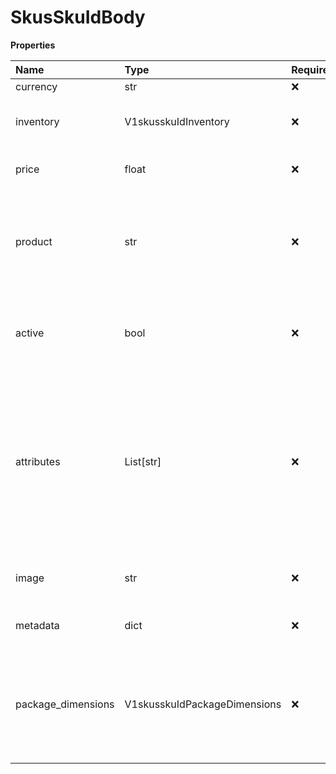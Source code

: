 # SkusSkuIdBody

**Properties**

| Name               | Type                         | Required | Description                                                                                                                                                 |
| :----------------- | :--------------------------- | :------- | :---------------------------------------------------------------------------------------------------------------------------------------------------------- |
| currency           | str                          | ❌       |                                                                                                                                                             |
| inventory          | V1skusskuIdInventory         | ❌       | inventory object {quantity, type, value}                                                                                                                    |
| price              | float                        | ❌       | The amount of the price. Decimal.                                                                                                                           |
| product            | str                          | ❌       | ID of the product that this SKU relates to. The type field of the product must be set to goods.                                                             |
| active             | bool                         | ❌       | Indicates whether the product is currently available for purchase.                                                                                          |
| attributes         | List[str]                    | ❌       | Array of alphanumeric key-value pairs defined by the merchant. Each key must match a string in the "attributes" list of the corresponding "product" object. |
| image              | str                          | ❌       | URL of image associated with the product.                                                                                                                   |
| metadata           | dict                         | ❌       | A JSON object defined by the client.                                                                                                                        |
| package_dimensions | V1skusskuIdPackageDimensions | ❌       | Physical attributes of the SKU item. Object containing the following fields - height, length, weight, width                                                 |
